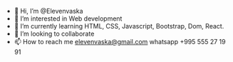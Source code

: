 - 👋 Hi, I’m @Elevenvaska
- 👀 I’m interested in Web development
- 🌱 I’m currently learning HTML, CSS, Javascript, Bootstrap, Dom, React.
- 💞️ I’m looking to collaborate
- 📫 How to reach me elevenvaska@gmail.com whatsapp +995 555 27 19 91

<!---
Elevenvaska/Elevenvaska is a ✨ special ✨ repository because its `README.md` (this file) appears on your GitHub profile.
You can click the Preview link to take a look at your changes.
--->
